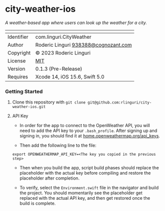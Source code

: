 # city-weather-ios #

_A weather-based app where users can look up the weather for a city._

| <!--   --> | <!--                                  --> |
|------------|-------------------------------------------|
| Identifier | com.linguri.CityWeather                   |
| Author     | Roderic Linguri <938388@cognozant.com>    |
| Copyright  | © 2023 Roderic Linguri                    |
| License    | [MIT](../../blob/develop/LICENSE)         |
| Version    | 0.1.3 (Pre-Release)                       |
| Requires   | Xcode 14, iOS 15.6, Swift 5.0             |

### Getting Started ###

1. Clone this repository with `git clone git@github.com:rlinguri/city-weather-ios.git`

2. API Key

   - In order for the app to connect to the OpenWeather API, you will need to add the API key to your `.bash_profile`. After signing up and signing in, you should find it at [home.openweathermap.org/api_keys](https://home.openweathermap.org/api_keys).

   - Then add the following line to the file:

   `export OPENWEATHERMAP_API_KEY=<The key you copied in the previous step>`

   - Then when you build the app, script build phases should replace the placeholder with the actual key before compiling and restore the placeholder after completion.

   - To verify, select the `Environment.swift` file in the navigator and build the project. You should momentarily see the placeholder get replaced with the actual API key, and then get restored once the build is complete.
